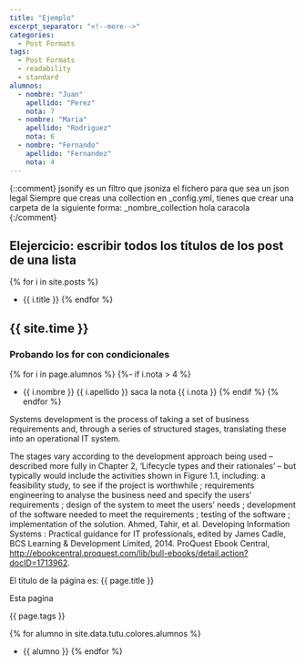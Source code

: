 ```yaml
---
title: "Ejemplo"
excerpt_separator: "<!--more-->"
categories:
  - Post Formats
tags:
  - Post Formats
  - readability
  - standard
alumnos:
  - nombre: "Juan"
    apellido: "Perez"
    nota: 7
  - nombre: "Maria"
    apellido: "Rodriguez"
    nota: 6
  - nombre: "Fernando"
    apellido: "Fernandez"
    nota: 4
---
```

[comment]: <> (Estos son los apuntes de la asignatura en esta práctica)
[comment]: <> (site.time muestra la fecha en la que se interpolo la página)
[comment]: <> (site.pages es un array de objetos con todas las paginas listadas)
{::comment}
jsonify es un filtro que jsoniza el fichero para que sea un json legal
Siempre que creas una collection en _config.yml, tienes que crear una carpeta de la siguiente forma: _nombre_collection
hola
caracola
{:/comment}

## Elejercicio: escribir todos los títulos de los post de una lista

{% for i in site.posts %}
* {{ i.title }}
{% endfor %}

## {{ site.time }}
### Probando los for con condicionales

{% for i in page.alumnos %}
  {%- if i.nota > 4 %}
* {{ i.nombre }} {{ i.apellido }} saca la nota {{ i.nota }} {% endif %}
{% endfor %}

Systems development is the process of taking a set of business requirements and, through a series of structured stages, translating these into an operational IT system. 

The stages vary according to the development approach being used – described more fully in Chapter 2, ‘Lifecycle types and their rationales’ – but typically would include the activities shown in Figure 1.1, including: a feasibility study, to see if the project is worthwhile ; requirements engineering to analyse the business need and specify the users’ requirements ; design of the system to meet the users’ needs ; development of the software needed to meet the requirements ; testing of the software ; implementation of the solution.
Ahmed, Tahir, et al. Developing Information Systems : Practical guidance for IT professionals, edited by James Cadle, BCS Learning & Development Limited, 2014. ProQuest Ebook Central, http://ebookcentral.proquest.com/lib/bull-ebooks/detail.action?docID=1713962.

El título de la página es: {{ page.title }}

Esta pagina 

{{ page.tags }}

{% for alumno in site.data.tutu.colores.alumnos %}
* {{ alumno }}
{% endfor %}